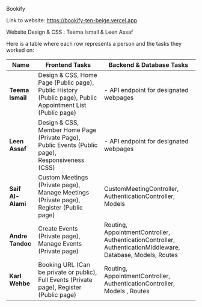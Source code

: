 Bookify

Link to website: https://bookify-ten-beige.vercel.app

Website Design & CSS : Teema Ismail & Leen Assaf

Here is a table where each row represents a person and the tasks they worked on:

| **Name**           |  Frontend Tasks                                                                                    |     Backend & Database Tasks                                                                                    |
|--------------------|----------------------------------------------------------------------------------------------------|-----------------------------------------------------------------------------------------------------------------|
| **Teema Ismail**   | Design & CSS, Home Page (Public page), Public History (Public page), Public Appointment List (Public page)       | - API endpoint for designated webpages                                                                          |
| **Leen Assaf**     | Design & CSS, Member Home Page (Private Page), Public Events (Public page), Responsiveness (CSS)                 | - API endpoint for designated webpages                                                                          |
| **Saif Al-Alami**  | Custom Meetings (Private page), Manage Meetings (Private page), Register (Public page)             | CustomMeetingController, AuthenticationController, Models                                                       |
| **Andre Tandoc**   | Create Events (Private page), Manage Events (Private page)                                         | Routing, AppointmentController, AuthenticationController, AuthenticationMiddleware, Database, Models, Routes    |
| **Karl Wehbe**     | Booking URL (Can be private or public), Full Events (Private page), Register (Public page)         | Routing, AppointmentController, AuthenticationController, Models , Routes                                        |
